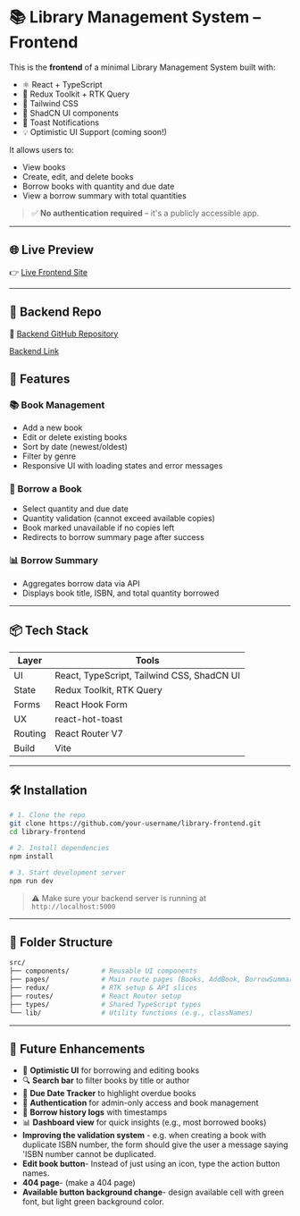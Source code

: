 # 📚 Library Management System – Frontend

This is the **frontend** of a minimal Library Management System built with:

- ⚛️ React + TypeScript
- 🔁 Redux Toolkit + RTK Query
- 🎨 Tailwind CSS
- 🧩 ShadCN UI components
- 💬 Toast Notifications
- 💡 Optimistic UI Support (coming soon!)

It allows users to:

- View books
- Create, edit, and delete books
- Borrow books with quantity and due date
- View a borrow summary with total quantities

> ✅ **No authentication required** – it's a publicly accessible app.

---

## 🌐 Live Preview

👉 [Live Frontend Site](https://open-library-managment.vercel.app/)

---

## 🚀 Backend Repo

🔗 [Backend GitHub Repository](https://github.com/rashedul-dev/lms-backend)

[Backend Link](https://lmsbackendapi.vercel.app)

## 🧠 Features

### 📚 Book Management

- Add a new book
- Edit or delete existing books
- Sort by date (newest/oldest)
- Filter by genre
- Responsive UI with loading states and error messages

### 📝 Borrow a Book

- Select quantity and due date
- Quantity validation (cannot exceed available copies)
- Book marked unavailable if no copies left
- Redirects to borrow summary page after success

### 📊 Borrow Summary

- Aggregates borrow data via API
- Displays book title, ISBN, and total quantity borrowed

---

## 📦 Tech Stack

| Layer   | Tools                                      |
| ------- | ------------------------------------------ |
| UI      | React, TypeScript, Tailwind CSS, ShadCN UI |
| State   | Redux Toolkit, RTK Query                   |
| Forms   | React Hook Form                            |
| UX      | react-hot-toast                            |
| Routing | React Router V7                            |
| Build   | Vite                                       |

---

## 🛠 Installation

```bash
# 1. Clone the repo
git clone https://github.com/your-username/library-frontend.git
cd library-frontend

# 2. Install dependencies
npm install

# 3. Start development server
npm run dev
```

> ⚠️ Make sure your backend server is running at `http://localhost:5000`

---

## 🧩 Folder Structure

```bash
src/
├── components/        # Reusable UI components
├── pages/             # Main route pages (Books, AddBook, BorrowSummary)
├── redux/             # RTK setup & API slices
├── routes/            # React Router setup
├── types/             # Shared TypeScript types
└── lib/               # Utility functions (e.g., classNames)
```

---

## 🔮 Future Enhancements

- 🧠 **Optimistic UI** for borrowing and editing books
- 🔍 **Search bar** to filter books by title or author
- 📅 **Due Date Tracker** to highlight overdue books
- 👥 **Authentication** for admin-only access and book management
- 📝 **Borrow history logs** with timestamps
- 📊 **Dashboard view** for quick insights (e.g., most borrowed books)
- **Improving the validation system** - e.g. when creating a book with duplicate ISBN number, the form should give the user a message saying 'ISBN number cannot be duplicated.
- **Edit book button**- Instead of just using an icon, type the action button names.
- **404 page**- (make a 404 page)
- **Available button background change**- design available cell with green font, but light green background color.
